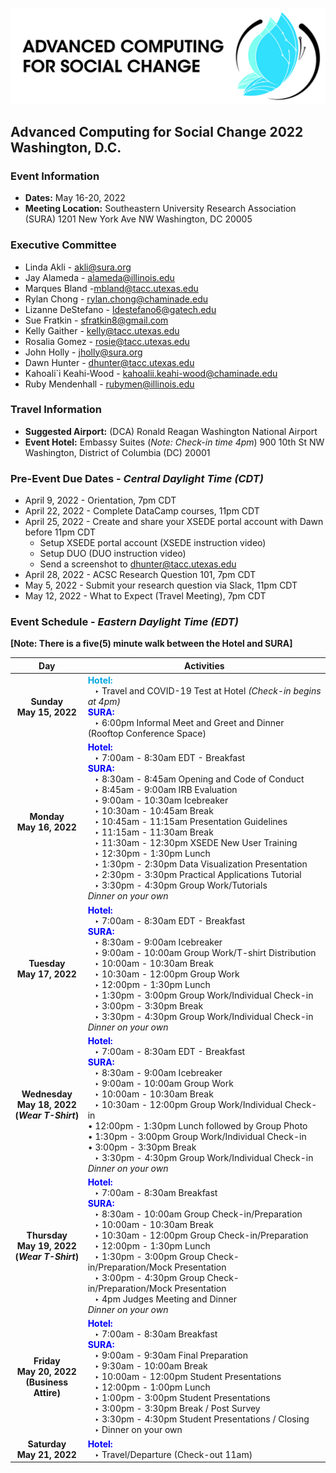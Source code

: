 ![ASCS Header](assets/logo/ACSC-Horizontal%402x-100.jpg)
## Advanced Computing for Social Change 2022 Washington, D.C.

### Event Information
* **Dates:** May 16-20, 2022
* **Meeting Location:** 
    Southeastern University Research Association (SURA) 
    1201 New York Ave NW
    Washington, DC 20005

### Executive Committee

* Linda Akli - [akli@sura.org](mailto:akli@sura.org?subject=[ACSC22-DC])
* Jay Alameda - [alameda@illinois.edu](mailto:alameda@illinois.edu?subject=[ACSC22-DC])
* Marques Bland -[mbland@tacc.utexas.edu](mailto:mbland@tacc.utexas.edu?subject=[ACSC22-DC])
* Rylan Chong - [rylan.chong@chaminade.edu](mailto:rylan.chong@chaminade.edu?subject=[ACSC22-DC])
* Lizanne DeStefano - [ldestefano6@gatech.edu](mailto:ldestefano6@gatech.edu?subject=[ACSC22-DC])
* Sue Fratkin - [sfratkin8@gmail.com](mailto:sfratkin8@gmail.com?subject=[ACSC22-DC])
* Kelly Gaither - [kelly@tacc.utexas.edu](mailto:kelly@tacc.utexas.edu?subject=[ACSC22-DC])
* Rosalia Gomez - [rosie@tacc.utexas.edu](mailto:rosie@tacc.utexas.edu?subject=[ACSC22-DC])
* John Holly - [jholly@sura.org](mailto:jholly@sura.org?subject=[ACSC22-DC])
* Dawn Hunter - [dhunter@tacc.utexas.edu](mailto:dhunter@tacc.utexas.edu?subject=[ACSC22-DC])
* Kahoali`i Keahi-Wood - [kahoalii.keahi-wood@chaminade.edu](mailto:kahoalii.keahi-wood@chaminade.edu?subject=[ACSC22-DC])
* Ruby Mendenhall - [rubymen@illinois.edu](mailto:rubymen@illinois.edu?subject=[ACSC22-DC])



### Travel Information
* **Suggested Airport:** (DCA) Ronald Reagan Washington National Airport
* **Event Hotel:**
    Embassy Suites (_Note: Check-in time 4pm_)
    900 10th St NW
    Washington, District of Columbia (DC) 20001
    
### Pre-Event Due Dates - _Central Daylight Time (CDT)_
* April 9, 2022 -  Orientation, 7pm CDT
* April 22, 2022 -  Complete DataCamp courses, 11pm CDT
* April 25, 2022 - Create and share your XSEDE portal account with Dawn before 11pm CDT
  * Setup XSEDE portal account (XSEDE instruction video)
  * Setup DUO (DUO instruction video)
  * Send a screenshot to dhunter@tacc.utexas.edu
* April 28, 2022 - ACSC Research Question 101, 7pm CDT
* May 5, 2022 - Submit your research question via Slack, 11pm CDT
* May 12, 2022 - What to Expect (Travel Meeting), 7pm CDT



### Event Schedule - _Eastern Daylight Time (EDT)_
**[Note: There is a five(5) minute walk between the Hotel and SURA]**

| Day | Activities |
|:-----------:|-------------------------------------------------------|
| **Sunday <br> May 15, 2022** | <strong><font color='#00a7e0'>Hotel:</font></strong> <br> &ensp; ‣ Travel and COVID-19 Test at Hotel _(Check-in begins at 4pm)_  <br> <span style="color:blue">**SURA:**</span> <br> &ensp; ‣ 6:00pm  Informal Meet and Greet and Dinner (Rooftop Conference Space) |
| **Monday <br> May 16, 2022** |  <span style="color:blue">**Hotel:**</span> <br> &ensp; ‣ 7:00am - 8:30am EDT - Breakfast <br>  <span style="color:blue">**SURA:**</span> <br> &ensp; ‣ 8:30am - 8:45am  Opening and Code of Conduct <br> &ensp; ‣ 8:45am - 9:00am IRB Evaluation <br> &ensp; ‣ 9:00am - 10:30am Icebreaker <br> &ensp; ‣ 10:30am - 10:45am Break<br> &ensp; ‣ 10:45am - 11:15am	Presentation Guidelines <br> &ensp; ‣ 11:15am - 11:30am Break <br> &ensp; ‣ 11:30am - 12:30pm	XSEDE New User Training <br> &ensp; ‣ 12:30pm - 1:30pm Lunch <br> &ensp; ‣ 1:30pm - 2:30pm Data Visualization Presentation <br> &ensp; ‣ 2:30pm - 3:30pm Practical Applications Tutorial <br> &ensp; ‣ 3:30pm - 4:30pm Group Work/Tutorials <br> _Dinner on your own_ |
| **Tuesday <br> May 17, 2022** |  <span style="color:blue">**Hotel:**</span> <br> &ensp; ‣ 7:00am - 8:30am EDT - Breakfast <br>  <span style="color:blue">**SURA:**</span> <br> &ensp; ‣ 8:30am - 9:00am Icebreaker <br> &ensp; ‣ 9:00am - 10:00am Group Work/T-shirt Distribution <br> &ensp; ‣ 10:00am - 10:30am Break <br> &ensp; ‣ 10:30am - 12:00pm	Group Work <br> &ensp; ‣ 12:00pm - 1:30pm	Lunch <br> &ensp; ‣ 1:30pm - 3:00pm Group Work/Individual Check-in <br> &ensp; ‣ 3:00pm - 3:30pm Break <br> &ensp; ‣ 3:30pm - 4:30pm Group Work/Individual Check-in <br> _Dinner on your own_ |
| **Wednesday <br> May 18, 2022 <br> (_Wear T-Shirt_)** |  <span style="color:blue">**Hotel:**</span> <br> &ensp; ‣ 7:00am - 8:30am EDT - Breakfast <br>  <span style="color:blue">**SURA:**</span> <br> &ensp; ‣ 8:30am - 9:00am Icebreaker <br> &ensp; ‣ 9:00am - 10:00am Group Work <br> &ensp; ‣ 10:00am - 10:30am	Break <br> &ensp; ‣ 10:30am - 12:00pm Group Work/Individual Check-in <br> • 12:00pm - 1:30pm	Lunch followed by Group Photo <br> • 1:30pm - 3:00pm Group Work/Individual Check-in <br> • 3:00pm - 3:30pm	Break <br> &ensp; ‣ 3:30pm - 4:30pm Group Work/Individual Check-in <br> _Dinner on your own_ |
| **Thursday <br> May 19, 2022 <br> (_Wear T-Shirt_)** |  <span style="color:blue">**Hotel:**</span> <br> &ensp; ‣ 7:00am - 8:30am Breakfast <br> <span style="color:blue">**SURA:**</span> <br> &ensp; ‣ 8:30am - 10:00am Group Check-in/Preparation <br> &ensp; ‣ 10:00am - 10:30am	Break <br> &ensp; ‣ 10:30am - 12:00pm Group Check-in/Preparation <br> &ensp; ‣ 12:00pm - 1:30pm Lunch <br> &ensp; ‣ 1:30pm - 3:00pm Group Check-in/Preparation/Mock Presentation <br> &ensp; ‣ 3:00pm - 4:30pm Group Check-in/Preparation/Mock Presentation <br> &ensp; ‣ 4pm Judges Meeting and Dinner <br> _Dinner on your own_ |
| **Friday <br> May 20, 2022 <br> (Business Attire)** |  <span style="color:blue">**Hotel:**</span> <br> &ensp; ‣ 7:00am - 8:30am Breakfast <br> <span style="color:blue">**SURA:**</span> <br> &ensp; ‣ 9:00am - 9:30am Final Preparation <br> &ensp; ‣ 9:30am - 10:00am Break <br> &ensp; ‣ 10:00am - 12:00pm Student Presentations <br> &ensp; ‣ 12:00pm - 1:00pm Lunch <br> &ensp; ‣ 1:00pm - 3:00pm Student Presentations <br> &ensp; ‣ 3:00pm - 3:30pm Break / Post Survey <br> &ensp; ‣ 3:30pm - 4:30pm	Student Presentations / Closing <br> &ensp; ‣ Dinner on your own |
| **Saturday <br> May 21, 2022** |  <span style="color:blue">**Hotel:**</span> <br> &ensp; ‣ Travel/Departure (Check-out 11am) |



  
